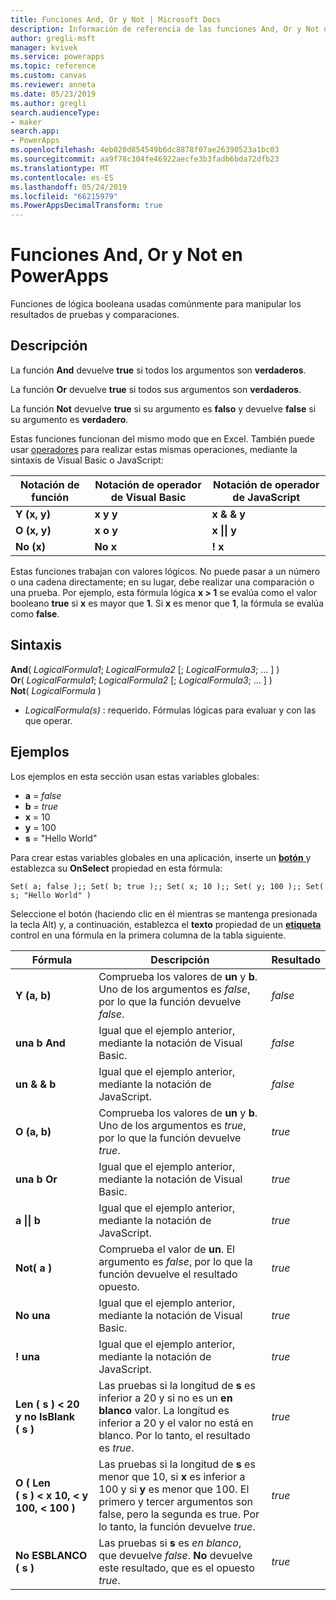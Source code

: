 ```yaml
---
title: Funciones And, Or y Not | Microsoft Docs
description: Información de referencia de las funciones And, Or y Not de PowerApps, con sintaxis y ejemplos
author: gregli-msft
manager: kvivek
ms.service: powerapps
ms.topic: reference
ms.custom: canvas
ms.reviewer: anneta
ms.date: 05/23/2019
ms.author: gregli
search.audienceType:
- maker
search.app:
- PowerApps
ms.openlocfilehash: 4eb020d854549b6dc8878f07ae26390523a1bc03
ms.sourcegitcommit: aa9f78c304fe46922aecfe3b3fadb6bda72dfb23
ms.translationtype: MT
ms.contentlocale: es-ES
ms.lasthandoff: 05/24/2019
ms.locfileid: "66215979"
ms.PowerAppsDecimalTransform: true
---
```

# <a name="and-or-and-not-functions-in-powerapps"></a>Funciones And, Or y Not en PowerApps

Funciones de lógica booleana usadas comúnmente para manipular los resultados de pruebas y comparaciones.

## <a name="description"></a>Descripción

La función **And** devuelve **true** si todos los argumentos son **verdaderos**.

La función **Or** devuelve **true** si todos sus argumentos son **verdaderos**.

La función **Not** devuelve **true** si su argumento es **falso** y devuelve **false** si su argumento es **verdadero**.

Estas funciones funcionan del mismo modo que en Excel. También puede usar [operadores](operators.md) para realizar estas mismas operaciones, mediante la sintaxis de Visual Basic o JavaScript:

| Notación de función | Notación de operador de Visual Basic | Notación de operador de JavaScript |
| -------------|------------|--------|
| **Y (x, y)** | **x y y** | **x & & y** |
| **O (x, y)** | **x o y** | **x &#124;&#124; y** |
| **No (x)** | **No x** | **! x** |

Estas funciones trabajan con valores lógicos. No puede pasar a un número o una cadena directamente; en su lugar, debe realizar una comparación o una prueba. Por ejemplo, esta fórmula lógica **x > 1** se evalúa como el valor booleano **true** si **x** es mayor que **1**. Si **x** es menor que **1**, la fórmula se evalúa como **false**.

## <a name="syntax"></a>Sintaxis

**And**( *LogicalFormula1*; *LogicalFormula2* [; *LogicalFormula3*; ... ] )<br>
**Or**( *LogicalFormula1*; *LogicalFormula2* [; *LogicalFormula3*; ... ] )<br>
**Not**( *LogicalFormula* )

- *LogicalFormula(s)* : requerido.  Fórmulas lógicas para evaluar y con las que operar.

## <a name="examples"></a>Ejemplos

Los ejemplos en esta sección usan estas variables globales:

- **a** = *false*
- **b** = *true*
- **x** = 10
- **y** = 100
- **s** = "Hello World"

Para crear estas variables globales en una aplicación, inserte un [ **botón** ](../controls/control-button.md) y establezca su **OnSelect** propiedad en esta fórmula:

```powerapps-comma
Set( a; false );; Set( b; true );; Set( x; 10 );; Set( y; 100 );; Set( s; "Hello World" )
```

Seleccione el botón (haciendo clic en él mientras se mantenga presionada la tecla Alt) y, a continuación, establezca el **texto** propiedad de un [ **etiqueta** ](../controls/control-text-box.md) control en una fórmula en la primera columna de la tabla siguiente.

| Fórmula | Descripción | Resultado |
|---------|-------------|--------|
| **Y (a, b)** | Comprueba los valores de **un** y **b**.  Uno de los argumentos es *false*, por lo que la función devuelve *false*. | *false* |
| **una b And** | Igual que el ejemplo anterior, mediante la notación de Visual Basic. | *false* |
| **un & & b** | Igual que el ejemplo anterior, mediante la notación de JavaScript. | *false* |
| **O (a, b)** | Comprueba los valores de **un** y **b**. Uno de los argumentos es *true*, por lo que la función devuelve *true*. | *true* |
| **una b Or** | Igual que el ejemplo anterior, mediante la notación de Visual Basic. | *true* |
| **a &#124;&#124; b** | Igual que el ejemplo anterior, mediante la notación de JavaScript. | *true* |
| **Not( a )** | Comprueba el valor de **un**. El argumento es *false*, por lo que la función devuelve el resultado opuesto. | *true* |
| **No una** | Igual que el ejemplo anterior, mediante la notación de Visual Basic. | *true* |
| **! una** | Igual que el ejemplo anterior, mediante la notación de JavaScript. | *true* |
| **Len (&nbsp;s&nbsp;)&nbsp;<&nbsp;20 y&nbsp;no&nbsp;IsBlank (&nbsp;s&nbsp;)** | Las pruebas si la longitud de **s** es inferior a 20 y si no es un **en blanco** valor. La longitud es inferior a 20 y el valor no está en blanco. Por lo tanto, el resultado es *true*. | *true* |
| **O (&nbsp;Len (&nbsp;s&nbsp;)&nbsp;<&nbsp;x 10,&nbsp;<&nbsp;y 100,&nbsp;<&nbsp;100&nbsp;)** | Las pruebas si la longitud de **s** es menor que 10, si **x** es inferior a 100 y si **y** es menor que 100. El primero y tercer argumentos son false, pero la segunda es true. Por lo tanto, la función devuelve *true*. | *true* |
| **No ESBLANCO (&nbsp;s&nbsp;)** | Las pruebas si **s** es *en blanco*, que devuelve *false*. **No** devuelve este resultado, que es el opuesto *true*. | *true* |